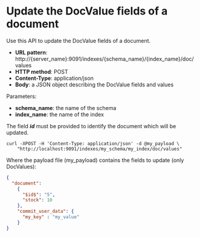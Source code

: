 # Update the DocValue fields of a document

Use this API to update the DocValue fields of a document.

* **URL pattern**: http://{server_name}:9091/indexes/{schema_name}/{index_name}/doc/values
* **HTTP method**: POST
* **Content-Type**: application/json
* **Body**: a JSON object describing the DocValue fields and values

Parameters:

* **schema_name**: the name of the schema
* **index_name**: the name of the index

The field **$id$** must be provided to identify the document which will be updated.

```shell
curl -XPOST -H 'Content-Type: application/json' -d @my_payload \
    "http://localhost:9091/indexes/my_schema/my_index/doc/values"
```

Where the payload file (my_payload) contains the fields to update (only DocValues):

```json
{
  "document": 
    {
      "$id$": "5",
      "stock": 10
    },
    "commit_user_data": {
      "my_key" : "my_value"
    }
}
```
